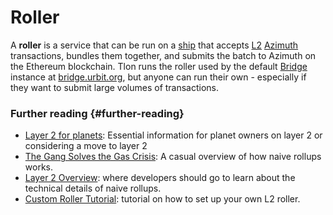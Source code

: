 # Roller

A **roller** is a service that can be run on a [ship](ship.md) that accepts [L2](rollups.md) [Azimuth](azimuth.md) transactions, bundles them together, and submits the batch to Azimuth on the Ethereum blockchain. Tlon runs the roller used by the default [Bridge](bridge.md) instance at [bridge.urbit.org](https://bridge.urbit.org), but anyone can run their own - especially if they want to submit large volumes of transactions.

### Further reading {#further-reading}

- [Layer 2 for planets](../manual/id/layer-2-for-planets.md): Essential information for planet owners on layer 2 or considering a move to layer 2
- [The Gang Solves the Gas Crisis](https://urbit.org/blog/rollups): A casual overview of how naive rollups works.
- [Layer 2 Overview](../urbit-id/concepts/layer2.md): where developers should go to learn about the technical details of naive rollups.
- [Custom Roller Tutorial](../urbit-id/guides/roller-tutorial.md): tutorial on how to set up your own L2 roller.
